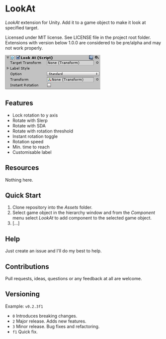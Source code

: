 # LookAt

*LookAt* extension for Unity. Add it to a game object to make it look at specified target.

Licensed under MIT license. See LICENSE file in the project root folder.   
Extensions with version below 1.0.0 are considered to be pre/alpha and may not work properly.

![LookAt](/Resources/cover_screenshot.png?raw=true)

## Features

* Lock rotation to y axis
* Rotate with Slerp
* Rotate with SDA
* Rotate with rotation threshold
* Instant rotation toggle
* Rotation speed
* Min. time to reach
* Customisable label

## Resources

Nothing here.

## Quick Start

1. Clone repository into the *Assets* folder.
2. Select game object in the hierarchy window and from the *Component* menu
   select *LookAt* to add component to the selected game object.
3. [...]

## Help

Just create an issue and I'll do my best to help.

## Contributions

Pull requests, ideas, questions or any feedback at all are welcome.

## Versioning

Example: `v0.2.3f1`

- `0` Introduces breaking changes.
- `2` Major release. Adds new features.
- `3` Minor release. Bug fixes and refactoring.
- `f1` Quick fix.